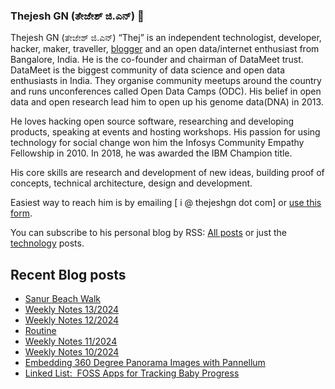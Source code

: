### Thejesh GN (ತೇಜೇಶ್ ಜಿ.ಎನ್) 👋

Thejesh GN (ತೇಜೇಶ್ ಜಿ.ಎನ್) “Thej” is an independent technologist, developer, hacker, maker, traveller, [blogger](https://thejeshgn.com/) and an open data/internet enthusiast from Bangalore, India. He is the co-founder and chairman of DataMeet trust. DataMeet is the biggest community of data science and open data enthusiasts in India. They organise community meetups around the country and runs unconferences called Open Data Camps (ODC). His belief in open data and open research lead him to open up his genome data(DNA) in 2013.

He loves hacking open source software, researching and developing products, speaking at events and hosting workshops. His passion for using technology for social change won him the Infosys Community Empathy Fellowship in 2010. In 2018, he was awarded the IBM Champion title.

His core skills are research and development of new ideas, building proof of concepts, technical architecture, design and development.

Easiest way to reach him is by emailing [ i @ thejeshgn dot com] or [use this form](https://thejeshgn.com/contact/).

You can subscribe to his personal blog by RSS: [All posts](https://feeds.thejeshgn.com/thejeshgn) or just the [technology](https://feeds.thejeshgn.com/technology) posts.

## Recent Blog posts
<!-- BLOG-POST-LIST:START -->
- [Sanur Beach Walk](https://thejeshgn.com/2024/03/30/sanur-beach-walk/)
- [Weekly Notes 13/2024](https://thejeshgn.com/2024/03/29/weekly-notes-13-2024/)
- [Weekly Notes 12/2024](https://thejeshgn.com/2024/03/22/weekly-notes-12-2024/)
- [Routine](https://thejeshgn.com/2024/03/20/routine/)
- [Weekly Notes 11/2024](https://thejeshgn.com/2024/03/15/weekly-notes-11-2024/)
- [Weekly Notes 10/2024](https://thejeshgn.com/2024/03/08/weekly-notes-10-2024/)
- [Embedding 360 Degree Panorama Images with Pannellum](https://thejeshgn.com/2024/03/07/embedding-360-degree-panorama-images-with-pannellum/)
- [Linked List:  FOSS Apps for Tracking Baby Progress](https://thejeshgn.com/2024/03/05/linked-list-foss-apps-for-tracking-baby-progress/)
<!-- BLOG-POST-LIST:END -->
